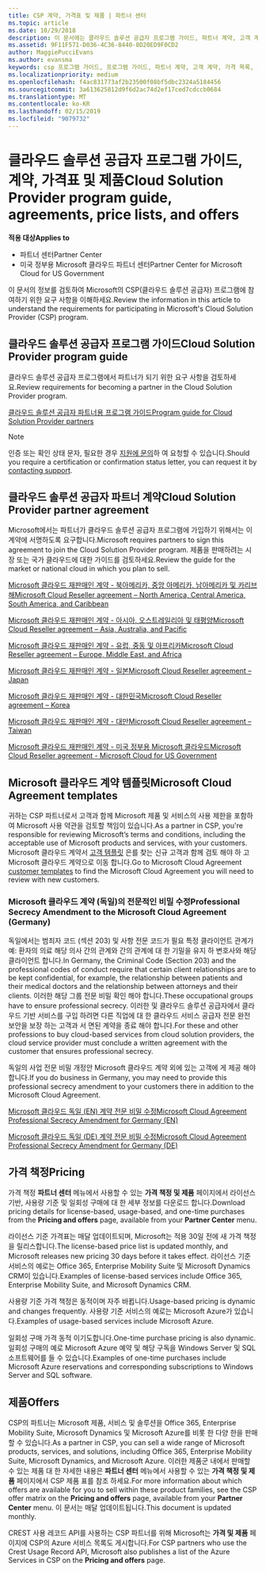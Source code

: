 ```yaml
---
title: CSP 계약, 가격표 및 제품 | 파트너 센터
ms.topic: article
ms.date: 10/29/2018
description: 이 문서에는 클라우드 솔루션 공급자 프로그램 가이드, 파트너 계약, 고객 계약, 가격 목록 및 제품 링크가 포함되어 있습니다.
ms.assetid: 9F11F571-D036-4C36-8440-8D20ED9F0CD2
author: MaggiePucciEvans
ms.author: evansma
keywords: csp 프로그램 가이드, 프로그램 가이드, 파트너 계약, 고객 계약, 가격 목록, 제품
ms.localizationpriority: medium
ms.openlocfilehash: f4ac831773af2b23500f08bf5dbc2324a5184456
ms.sourcegitcommit: 3a613625812d9f6d2ac74d2ef17ced7cdccb0684
ms.translationtype: MT
ms.contentlocale: ko-KR
ms.lasthandoff: 02/15/2019
ms.locfileid: "9079732"
---
```

# <a name="cloud-solution-provider-program-guide-agreements-price-lists-and-offers"></a><span data-ttu-id="c1f89-104">클라우드 솔루션 공급자 프로그램 가이드, 계약, 가격표 및 제품</span><span class="sxs-lookup"><span data-stu-id="c1f89-104">Cloud Solution Provider program guide, agreements, price lists, and offers</span></span>

**<span data-ttu-id="c1f89-105">적용 대상</span><span class="sxs-lookup"><span data-stu-id="c1f89-105">Applies to</span></span>**

-  <span data-ttu-id="c1f89-106">파트너 센터</span><span class="sxs-lookup"><span data-stu-id="c1f89-106">Partner Center</span></span>
-  <span data-ttu-id="c1f89-107">미국 정부용 Microsoft 클라우드 파트너 센터</span><span class="sxs-lookup"><span data-stu-id="c1f89-107">Partner Center for Microsoft Cloud for US Government</span></span>


<span data-ttu-id="c1f89-108">이 문서의 정보를 검토하여 Microsoft의 CSP(클라우드 솔루션 공급자) 프로그램에 참여하기 위한 요구 사항을 이해하세요.</span><span class="sxs-lookup"><span data-stu-id="c1f89-108">Review the information in this article to understand the requirements for participating in Microsoft's Cloud Solution Provider (CSP) program.</span></span> 

## <a name="cloud-solution-provider-program-guide"></a><span data-ttu-id="c1f89-109">클라우드 솔루션 공급자 프로그램 가이드</span><span class="sxs-lookup"><span data-stu-id="c1f89-109">Cloud Solution Provider program guide</span></span>


<span data-ttu-id="c1f89-110">클라우드 솔루션 공급자 프로그램에서 파트너가 되기 위한 요구 사항을 검토하세요.</span><span class="sxs-lookup"><span data-stu-id="c1f89-110">Review requirements for becoming a partner in the Cloud Solution Provider program.</span></span>

[<span data-ttu-id="c1f89-111">클라우드 솔루션 공급자 파트너용 프로그램 가이드</span><span class="sxs-lookup"><span data-stu-id="c1f89-111">Program guide for Cloud Solution Provider partners</span></span>](http://go.microsoft.com/fwlink/p/?LinkId=617100)

>[!Note]
><span data-ttu-id="c1f89-112">인증 또는 확인 상태 문자, 필요한 경우 [지원에 문의](https://partner.microsoft.com/pcv/servicerequests/create)하 여 요청할 수 있습니다.</span><span class="sxs-lookup"><span data-stu-id="c1f89-112">Should you require a certification or confirmation status letter, you can request it by [contacting support](https://partner.microsoft.com/pcv/servicerequests/create).</span></span>

## <a name="cloud-solution-provider-partner-agreement"></a><span data-ttu-id="c1f89-113">클라우드 솔루션 공급자 파트너 계약</span><span class="sxs-lookup"><span data-stu-id="c1f89-113">Cloud Solution Provider partner agreement</span></span>

<span data-ttu-id="c1f89-114">Microsoft에서는 파트너가 클라우드 솔루션 공급자 프로그램에 가입하기 위해서는 이 계약에 서명하도록 요구합니다.</span><span class="sxs-lookup"><span data-stu-id="c1f89-114">Microsoft requires partners to sign this agreement to join the Cloud Solution Provider program.</span></span> <span data-ttu-id="c1f89-115">제품을 판매하려는 시장 또는 국가 클라우드에 대한 가이드를 검토하세요.</span><span class="sxs-lookup"><span data-stu-id="c1f89-115">Review the guide for the market or national cloud in which you plan to sell.</span></span>

[<span data-ttu-id="c1f89-116">Microsoft 클라우드 재판매인 계약 - 북아메리카, 중앙 아메리카, 남아메리카 및 카리브 해</span><span class="sxs-lookup"><span data-stu-id="c1f89-116">Microsoft Cloud Reseller agreement – North America, Central America, South America, and Caribbean</span></span>](http://download.microsoft.com/download/2/C/8/2C8CAC17-FCE7-4F51-9556-4D77C7022DF5/MCRA2018_AOC_ENG_Sep2018_CR.pdf)

[<span data-ttu-id="c1f89-117">Microsoft 클라우드 재판매인 계약 - 아시아, 오스트레일리아 및 태평양</span><span class="sxs-lookup"><span data-stu-id="c1f89-117">Microsoft Cloud Reseller agreement – Asia, Australia, and Pacific</span></span>](http://download.microsoft.com/download/2/C/8/2C8CAC17-FCE7-4F51-9556-4D77C7022DF5/MCRA2018_APOC_ENG_Mar2019_CR.pdf)



[<span data-ttu-id="c1f89-118">Microsoft 클라우드 재판매인 계약 - 유럽, 중동 및 아프리카</span><span class="sxs-lookup"><span data-stu-id="c1f89-118">Microsoft Cloud Reseller agreement – Europe, Middle East, and Africa</span></span>](http://download.microsoft.com/download/2/C/8/2C8CAC17-FCE7-4F51-9556-4D77C7022DF5/MCRA2018_EOC_ENG_Sep2018_CR.pdf)

[<span data-ttu-id="c1f89-119">Microsoft 클라우드 재판매인 계약 - 일본</span><span class="sxs-lookup"><span data-stu-id="c1f89-119">Microsoft Cloud Reseller agreement – Japan</span></span>](http://download.microsoft.com/download/2/C/8/2C8CAC17-FCE7-4F51-9556-4D77C7022DF5/MCRA2018_JPN_ENG_Sep2018_CR.pdf)

[<span data-ttu-id="c1f89-120">Microsoft 클라우드 재판매인 계약 - 대한민국</span><span class="sxs-lookup"><span data-stu-id="c1f89-120">Microsoft Cloud Reseller agreement – Korea</span></span>](http://download.microsoft.com/download/2/C/8/2C8CAC17-FCE7-4F51-9556-4D77C7022DF5/MCRA2018_KOR_ENG_Sep2018_CR.pdf)

[<span data-ttu-id="c1f89-121">Microsoft 클라우드 재판매인 계약 - 대만</span><span class="sxs-lookup"><span data-stu-id="c1f89-121">Microsoft Cloud Reseller agreement – Taiwan</span></span>](http://download.microsoft.com/download/2/C/8/2C8CAC17-FCE7-4F51-9556-4D77C7022DF5/MCRA2018_TAI_ENG_Sep2018_CR.pdf)

[<span data-ttu-id="c1f89-122">Microsoft 클라우드 재판매인 계약 - 미국 정부용 Microsoft 클라우드</span><span class="sxs-lookup"><span data-stu-id="c1f89-122">Microsoft Cloud Reseller agreement - Microsoft Cloud for US Government</span></span>](http://download.microsoft.com/download/2/C/8/2C8CAC17-FCE7-4F51-9556-4D77C7022DF5/MCRA2018_AOC_USGCC_ENG_Feb2019_CR.pdf)


## <a name="microsoft-cloud-agreement-templates"></a><span data-ttu-id="c1f89-123">Microsoft 클라우드 계약 템플릿</span><span class="sxs-lookup"><span data-stu-id="c1f89-123">Microsoft Cloud Agreement templates</span></span>

<span data-ttu-id="c1f89-124">귀하는 CSP 파트너로서 고객과 함께 Microsoft 제품 및 서비스의 사용 제한을 포함하여 Microsoft 사용 약관을 검토할 책임이 있습니다.</span><span class="sxs-lookup"><span data-stu-id="c1f89-124">As a partner in CSP, you're responsible for reviewing Microsoft’s terms and conditions, including the acceptable use of Microsoft products and services, with your customers.</span></span> <span data-ttu-id="c1f89-125">Microsoft 클라우드 계약서 [고객 템플릿](agreements.md) 은를 찾는 신규 고객과 함께 검토 해야 하 고 Microsoft 클라우드 계약으로 이동 합니다.</span><span class="sxs-lookup"><span data-stu-id="c1f89-125">Go to Microsoft Cloud Agreement [customer templates](agreements.md) to find the Microsoft Cloud Agreement you will need to review with new customers.</span></span> 




### <a name="professional-secrecy-amendment-to-the-microsoft-cloud-agreement-germany"></a><span data-ttu-id="c1f89-126">Microsoft 클라우드 계약 (독일)의 전문적인 비밀 수정</span><span class="sxs-lookup"><span data-stu-id="c1f89-126">Professional Secrecy Amendment to the Microsoft Cloud Agreement (Germany)</span></span>

<span data-ttu-id="c1f89-127">독일에서는 범죄자 코드 (섹션 203) 및 사항 전문 코드가 필요 특정 클라이언트 관계가 예: 환자의 의료 해당 의사 간의 관계와 간의 관계에 대 한 기밀을 유지 하 변호사와 해당 클라이언트 합니다.</span><span class="sxs-lookup"><span data-stu-id="c1f89-127">In Germany, the Criminal Code (Section 203) and the professional codes of conduct require that certain client relationships are to be kept confidential, for example, the relationship between patients and their medical doctors and the relationship between attorneys and their clients.</span></span> <span data-ttu-id="c1f89-128">이러한 해당 그룹 전문 비밀 확인 해야 합니다.</span><span class="sxs-lookup"><span data-stu-id="c1f89-128">These occupational groups have to ensure professional secrecy.</span></span> <span data-ttu-id="c1f89-129">이러한 및 클라우드 솔루션 공급자에서 클라우드 기반 서비스를 구입 하려면 다른 직업에 대 한 클라우드 서비스 공급자 전문 완전 보안을 보장 하는 고객과 서 면된 계약을 종료 해야 합니다.</span><span class="sxs-lookup"><span data-stu-id="c1f89-129">For these and other professions to buy cloud-based services from cloud solution providers, the cloud service provider must conclude a written agreement with the customer that ensures professional secrecy.</span></span> 

<span data-ttu-id="c1f89-130">독일의 사업 전문 비밀 개정안 Microsoft 클라우드 계약 외에 있는 고객에 게 제공 해야 합니다.</span><span class="sxs-lookup"><span data-stu-id="c1f89-130">If you do business in Germany, you may need to provide this professional secrecy amendment to your customers there in addition to the Microsoft Cloud Agreement.</span></span>

[<span data-ttu-id="c1f89-131">Microsoft 클라우드 독일 (EN) 계약 전문 비밀 수정</span><span class="sxs-lookup"><span data-stu-id="c1f89-131">Microsoft Cloud Agreement Professional Secrecy Amendment for Germany (EN)</span></span>](https://go.microsoft.com/fwlink/?linkid=2030827&clcid=0x409)

[<span data-ttu-id="c1f89-132">Microsoft 클라우드 독일 (DE) 계약 전문 비밀 수정</span><span class="sxs-lookup"><span data-stu-id="c1f89-132">Microsoft Cloud Agreement Professional Secrecy Amendment for Germany (DE)</span></span>](https://go.microsoft.com/fwlink/?linkid=2030827&clcid=0x407)


## <a name="pricing"></a><span data-ttu-id="c1f89-133">가격 책정</span><span class="sxs-lookup"><span data-stu-id="c1f89-133">Pricing</span></span>


<span data-ttu-id="c1f89-134">가격 책정 **파트너 센터** 메뉴에서 사용할 수 있는 **가격 책정 및 제품** 페이지에서 라이선스 기반, 사용량 기준 및 일회성 구매에 대 한 세부 정보를 다운로드 합니다.</span><span class="sxs-lookup"><span data-stu-id="c1f89-134">Download pricing details for license-based, usage-based, and one-time purchases from the **Pricing and offers** page, available from your **Partner Center** menu.</span></span> 

<span data-ttu-id="c1f89-135">라이선스 기준 가격표는 매달 업데이트되며, Microsoft는 적용 30일 전에 새 가격 책정을 릴리스합니다.</span><span class="sxs-lookup"><span data-stu-id="c1f89-135">The license-based price list is updated monthly, and Microsoft releases new pricing 30 days before it takes effect.</span></span> <span data-ttu-id="c1f89-136">라이선스 기준 서비스의 예로는 Office 365, Enterprise Mobility Suite 및 Microsoft Dynamics CRM이 있습니다.</span><span class="sxs-lookup"><span data-stu-id="c1f89-136">Examples of license-based services include Office 365, Enterprise Mobility Suite, and Microsoft Dynamics CRM.</span></span> 

<span data-ttu-id="c1f89-137">사용량 기준 가격 책정은 동적이며 자주 바뀝니다.</span><span class="sxs-lookup"><span data-stu-id="c1f89-137">Usage-based pricing is dynamic and changes frequently.</span></span> <span data-ttu-id="c1f89-138">사용량 기준 서비스의 예로는 Microsoft Azure가 있습니다.</span><span class="sxs-lookup"><span data-stu-id="c1f89-138">Examples of usage-based services include Microsoft Azure.</span></span>

<span data-ttu-id="c1f89-139">일회성 구매 가격 동적 이기도합니다.</span><span class="sxs-lookup"><span data-stu-id="c1f89-139">One-time purchase pricing is also dynamic.</span></span> <span data-ttu-id="c1f89-140">일회성 구매의 예로 Microsoft Azure 예약 및 해당 구독을 Windows Server 및 SQL 소프트웨어를 들 수 있습니다.</span><span class="sxs-lookup"><span data-stu-id="c1f89-140">Examples of one-time purchases include Microsoft Azure reservations and corresponding subscriptions to Windows Server and SQL software.</span></span> 


## <a name="offers"></a><span data-ttu-id="c1f89-141">제품</span><span class="sxs-lookup"><span data-stu-id="c1f89-141">Offers</span></span>


<span data-ttu-id="c1f89-142">CSP의 파트너는 Microsoft 제품, 서비스 및 솔루션을 Office 365, Enterprise Mobility Suite, Microsoft Dynamics 및 Microsoft Azure를 비롯 한 다양 한을 판매할 수 있습니다.</span><span class="sxs-lookup"><span data-stu-id="c1f89-142">As a partner in CSP, you can sell a wide range of Microsoft products, services, and solutions, including Office 365, Enterprise Mobility Suite, Microsoft Dynamics, and Microsoft Azure.</span></span> <span data-ttu-id="c1f89-143">이러한 제품군 내에서 판매할 수 있는 제품 대 한 자세한 내용은 **파트너 센터** 메뉴에서 사용할 수 있는 **가격 책정 및 제품** 페이지에서 CSP 제품 표를 참조 하세요.</span><span class="sxs-lookup"><span data-stu-id="c1f89-143">For more information about which offers are available for you to sell within these product families, see the CSP offer matrix on the **Pricing and offers** page, available from your **Partner Center** menu.</span></span> <span data-ttu-id="c1f89-144">이 문서는 매달 업데이트됩니다.</span><span class="sxs-lookup"><span data-stu-id="c1f89-144">This document is updated monthly.</span></span>

<span data-ttu-id="c1f89-145">CREST 사용 레코드 API를 사용하는 CSP 파트너를 위해 Microsoft는 **가격 및 제품** 페이지에 CSP의 Azure 서비스 목록도 게시합니다.</span><span class="sxs-lookup"><span data-stu-id="c1f89-145">For CSP partners who use the Crest Usage Record API, Microsoft also publishes a list of the Azure Services in CSP on the **Pricing and offers** page.</span></span>



